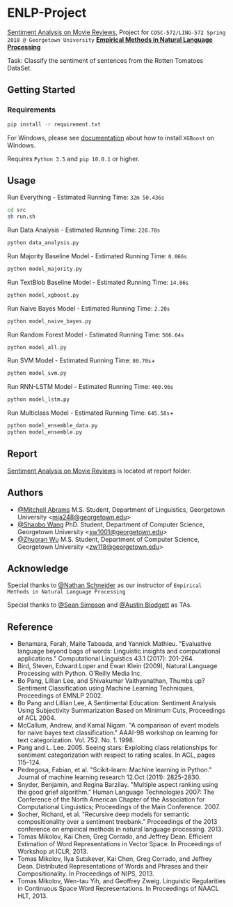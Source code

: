 # ENLP-Project

[Sentiment Analysis on Movie Reviews](https://www.kaggle.com/c/sentiment-analysis-on-movie-reviews), 
Project for `COSC-572/LING-572 Spring 2018 @ Georgetown University` **[Empirical Methods in Natural Language Processing](http://people.cs.georgetown.edu/cosc572/s18/schedule.html)**

Task: Classify the sentiment of sentences from the Rotten Tomatoes DataSet.

## Getting Started

### Requirements

```bash
pip install -r requirement.txt
```

For Windows, please see [documentation](http://xgboost.readthedocs.io/en/latest/build.html#building-on-windows) about how to install `XGBoost` on Windows.

Requires `Python 3.5` and `pip 10.0.1` or higher.

## Usage

Run Everything - Estimated Running Time: `32m 50.436s`
```bash
cd src
sh run.sh
```

Run Data Analysis - Estimated Running Time: `220.78s`
```bash
python data_analysis.py
```

Run Majority Baseline Model - Estimated Running Time: `0.066s`
```bash
python model_majority.py
```

Run TextBlob Baseline Model - Estimated Running Time: `14.06s`
```bash
python model_xgboost.py
```

Run Naive Bayes Model - Estimated Running Time: `2.20s`
```bash
python model_naive_bayes.py
```

Run Random Forest Model - Estimated Running Time: `566.64s`
```bash
python model_all.py
```

Run SVM Model - Estimated Running Time: `80.70s`+
```bash
python model_svm.py
```

Run RNN-LSTM Model - Estimated Running Time: `400.96s`
```bash
python model_lstm.py
```

Run Multiclass Model - Estimated Running Time: `645.58s`+
```bash
python model_ensemble_data.py
python model_ensemble.py
```

## Report

[Sentiment Analysis on Movie Reviews](https://github.com/sw1001/ENLP-Project/blob/master/report/ENLP%20Report%20-%20Sentiment%20Analysis%20on%20Movie%20Reviews.pdf) is located at report folder.

## Authors

* [@Mitchell Abrams](https://github.com/mjabrams) M.S. Student, Department of Linguistics, Georgetown University <[mja248@georgetown.edu](mailto:mja248@georgetown.edu)>
* [@Shaobo Wang](https://github.com/sw1001) PhD. Student, Department of Computer Science, Georgetown University <[sw1001@georgetown.edu](mailto:sw1001@georgetown.edu)>
* [@Zhuoran Wu](https://github.com/WuZhuoran) M.S. Student, Department of Computer Science, Georgetown University <[zw118@georgetown.edu](mailto:zw118@georgetown.edu)>

## Acknowledge

Special thanks to [@Nathan Schneider](http://people.cs.georgetown.edu/nschneid/) as our instructor of `Empirical Methods in Natural Language Processing `

Special thanks to [@Sean Simpson](http://www.seanskylersimpson.com/) and [@Austin Blodgett](http://www.austinblodgett.name/) as TAs.

## Reference

* Benamara, Farah, Maite Taboada, and Yannick Mathieu. "Evaluative language beyond bags of words: Linguistic insights and computational applications." Computational Linguistics 43.1 (2017): 201-264.
* Bird, Steven, Edward Loper and Ewan Klein (2009), Natural Language Processing with Python. O’Reilly Media Inc.
* Bo Pang, Lillian Lee, and Shivakumar Vaithyanathan, Thumbs up? Sentiment Classification using Machine Learning Techniques, Proceedings of EMNLP 2002.
* Bo Pang and Lillian Lee, A Sentimental Education: Sentiment Analysis Using Subjectivity Summarization Based on Minimum Cuts, Proceedings of ACL 2004.
* McCallum, Andrew, and Kamal Nigam. "A comparison of event models for naive bayes text classification." AAAI-98 workshop on learning for text categorization. Vol. 752. No. 1. 1998.
* Pang and L. Lee. 2005. Seeing stars: Exploiting class relationships for sentiment categorization with respect to rating scales. In ACL, pages 115–124.
* Pedregosa, Fabian, et al. "Scikit-learn: Machine learning in Python." Journal of machine learning research 12.Oct (2011): 2825-2830.
* Snyder, Benjamin, and Regina Barzilay. "Multiple aspect ranking using the good grief algorithm." Human Language Technologies 2007: The Conference of the North American Chapter of the Association for Computational Linguistics; Proceedings of the Main Conference. 2007.
* Socher, Richard, et al. "Recursive deep models for semantic compositionality over a sentiment treebank." Proceedings of the 2013 conference on empirical methods in natural language processing. 2013.
* Tomas Mikolov, Kai Chen, Greg Corrado, and Jeffrey Dean. Efficient Estimation of Word Representations in Vector Space. In Proceedings of Workshop at ICLR, 2013.
* Tomas Mikolov, Ilya Sutskever, Kai Chen, Greg Corrado, and Jeffrey Dean. Distributed Representations of Words and Phrases and their Compositionality. In Proceedings of NIPS, 2013.
* Tomas Mikolov, Wen-tau Yih, and Geoffrey Zweig. Linguistic Regularities in Continuous Space Word Representations. In Proceedings of NAACL HLT, 2013.
